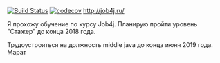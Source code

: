 [![Build Status](https://travis-ci.org/MaratYanbaev/job4j.svg?branch=master)](https://travis-ci.org/MaratYanbaev/job4j)
[![codecov](https://codecov.io/gh/MaratYanbaev/job4j/branch/master/graph/badge.svg)](https://codecov.io/gh/MaratYanbaev/job4j)
http://job4j.ru/

Я прохожу обучение по курсу Job4j. Планирую пройти уровень "Стажер" до конца 2018 года.

Трудоустроиться на должность middle java до конца июня 2019 года. Марат